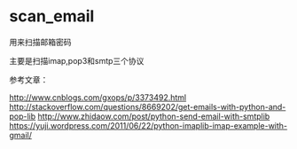 # scan_email
用来扫描邮箱密码

主要是扫描imap,pop3和smtp三个协议

参考文章：

http://www.cnblogs.com/gxops/p/3373492.html
http://stackoverflow.com/questions/8669202/get-emails-with-python-and-pop-lib
http://www.zhidaow.com/post/python-send-email-with-smtplib
https://yuji.wordpress.com/2011/06/22/python-imaplib-imap-example-with-gmail/
